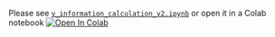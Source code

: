 Please see [`v_information_calculation_v2.ipynb`](https://github.com/mmalekzadeh/v-information/blob/master/v_information_calculation_v2.ipynb) 
or open it in a Colab notebook
[![Open In Colab](https://colab.research.google.com/assets/colab-badge.svg)](https://colab.research.google.com/github/mmalekzadeh/v-information/blob/master/v_information_calculation_v2.ipynb)

